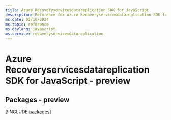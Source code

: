 ```yaml
---
title: Azure Recoveryservicesdatareplication SDK for JavaScript
description: Reference for Azure Recoveryservicesdatareplication SDK for JavaScript
ms.date: 02/16/2024
ms.topic: reference
ms.devlang: javascript
ms.service: recoveryservicesdatareplication
---
```

# Azure Recoveryservicesdatareplication SDK for JavaScript - preview
## Packages - preview
[!INCLUDE [packages](recoveryservicesdatareplication-index.md)]